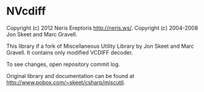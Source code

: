 NVcdiff
=======

Copyright (c) 2012 Neris Ereptoris <http://neris.ws/>.
Copyright (c) 2004-2008 Jon Skeet and Marc Gravell.


This library if a fork of Miscellaneous Utility Library by Jon Skeet and Marc Gravell.
It contains only modified VCDIFF decoder.

To see changes, open repository commit log.

Original library and documentation can be found at <http://www.pobox.com/~skeet/csharp/miscutil>.
